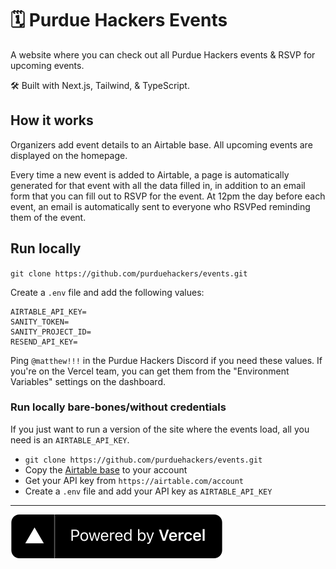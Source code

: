 # 🗓 Purdue Hackers Events

A website where you can check out all Purdue Hackers events & RSVP for upcoming events.

🛠 Built with Next.js, Tailwind, & TypeScript.

## How it works
Organizers add event details to an Airtable base. All upcoming events are displayed on the homepage.

Every time a new event is added to Airtable, a page is automatically generated for that event with all the data filled in, in addition to an email form that you can fill out to RSVP for the event. At 12pm the day before each event, an email is automatically sent to everyone who RSVPed reminding them of the event.

## Run locally
`git clone https://github.com/purduehackers/events.git`

Create a `.env` file and add the following values:

```
AIRTABLE_API_KEY=
SANITY_TOKEN=
SANITY_PROJECT_ID=
RESEND_API_KEY=
```

Ping `@matthew!!!` in the Purdue Hackers Discord if you need these values. If you're on the Vercel team, you can get them from the "Environment Variables" settings on the dashboard.

### Run locally bare-bones/without credentials

If you just want to run a version of the site where the events load, all you need is an `AIRTABLE_API_KEY`.

- `git clone https://github.com/purduehackers/events.git`
- Copy the [Airtable base](https://airtable.com/shrYbDwXQDyn1uIts) to your account
- Get your API key from `https://airtable.com/account`
- Create a `.env` file and add your API key as `AIRTABLE_API_KEY`

---

[![Powered by Vercel](public/powered-by-vercel.svg)](https://vercel.com?utm_source=purdue-hackers&utm_campaign=oss)
